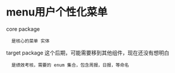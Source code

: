 # menu用户个性化菜单

 
 core package
 
      是核心的菜单 实体
      
 target package   这个后期，可能需要移到其他组件，现在还没有想明白
 
      是绩效考核，需要的 enum 集合，包含周报，日报，等命名